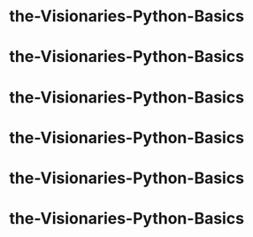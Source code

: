# the-Visionaries-Python-Basics
# the-Visionaries-Python-Basics
# the-Visionaries-Python-Basics
# the-Visionaries-Python-Basics
# the-Visionaries-Python-Basics
# the-Visionaries-Python-Basics
